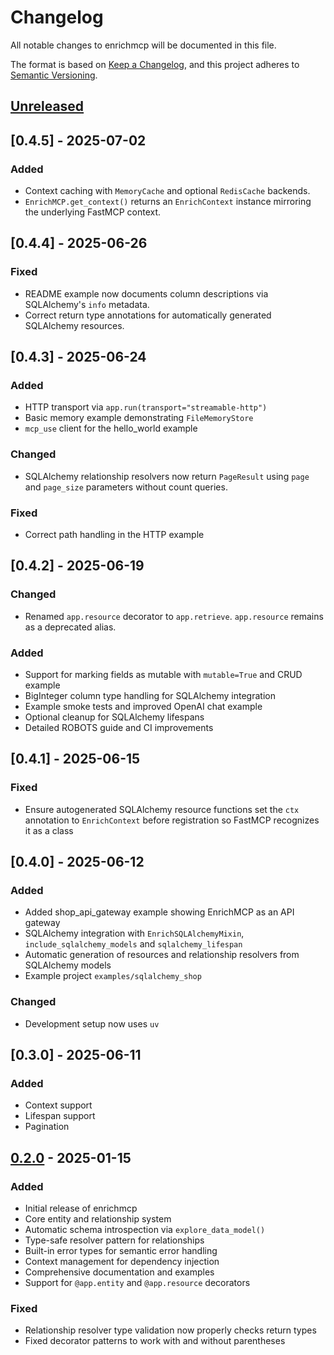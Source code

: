 # Changelog

All notable changes to enrichmcp will be documented in this file.

The format is based on [Keep a Changelog](https://keepachangelog.com/en/1.1.0/),
and this project adheres to [Semantic Versioning](https://semver.org/spec/v2.0.0.html).

## [Unreleased]

## [0.4.5] - 2025-07-02
### Added
- Context caching with `MemoryCache` and optional `RedisCache` backends.
- `EnrichMCP.get_context()` returns an `EnrichContext` instance mirroring the underlying FastMCP context.

## [0.4.4] - 2025-06-26

### Fixed
- README example now documents column descriptions via SQLAlchemy's `info`
  metadata.
- Correct return type annotations for automatically generated SQLAlchemy
  resources.

## [0.4.3] - 2025-06-24

### Added
- HTTP transport via `app.run(transport="streamable-http")`
- Basic memory example demonstrating `FileMemoryStore`
- `mcp_use` client for the hello_world example

### Changed
- SQLAlchemy relationship resolvers now return `PageResult` using
  `page` and `page_size` parameters without count queries.

### Fixed
- Correct path handling in the HTTP example

## [0.4.2] - 2025-06-19

### Changed
- Renamed `app.resource` decorator to `app.retrieve`. `app.resource` remains
  as a deprecated alias.

### Added
- Support for marking fields as mutable with `mutable=True` and CRUD example
- BigInteger column type handling for SQLAlchemy integration
- Example smoke tests and improved OpenAI chat example
- Optional cleanup for SQLAlchemy lifespans
- Detailed ROBOTS guide and CI improvements

## [0.4.1] - 2025-06-15

### Fixed
- Ensure autogenerated SQLAlchemy resource functions set the `ctx` annotation
  to `EnrichContext` before registration so FastMCP recognizes it as a class

## [0.4.0] - 2025-06-12

### Added
- Added shop_api_gateway example showing EnrichMCP as an API gateway
- SQLAlchemy integration with `EnrichSQLAlchemyMixin`,
  `include_sqlalchemy_models` and `sqlalchemy_lifespan`
- Automatic generation of resources and relationship resolvers from
  SQLAlchemy models
- Example project `examples/sqlalchemy_shop`

### Changed
- Development setup now uses `uv`

## [0.3.0] - 2025-06-11

### Added
- Context support
- Lifespan support
- Pagination

## [0.2.0] - 2025-01-15

### Added
- Initial release of enrichmcp
- Core entity and relationship system
- Automatic schema introspection via `explore_data_model()`
- Type-safe resolver pattern for relationships
- Built-in error types for semantic error handling
- Context management for dependency injection
- Comprehensive documentation and examples
- Support for `@app.entity` and `@app.resource` decorators

### Fixed
- Relationship resolver type validation now properly checks return types
- Fixed decorator patterns to work with and without parentheses

[Unreleased]: https://github.com/featureform/enrichmcp/compare/main...HEAD
[0.2.0]: https://github.com/featureform/enrichmcp/releases/tag/v0.2.0
